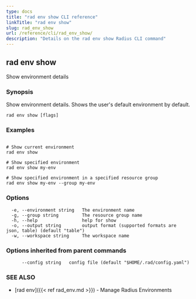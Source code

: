 ```yaml
---
type: docs
title: "rad env show CLI reference"
linkTitle: "rad env show"
slug: rad_env_show
url: /reference/cli/rad_env_show/
description: "Details on the rad env show Radius CLI command"
---
```

## rad env show

Show environment details

### Synopsis

Show environment details. Shows the user's default environment by default.

```
rad env show [flags]
```

### Examples

```

# Show current environment
rad env show

# Show specified environment
rad env show my-env

# Show specified environment in a specified resource group
rad env show my-env --group my-env

```

### Options

```
  -e, --environment string   The environment name
  -g, --group string         The resource group name
  -h, --help                 help for show
  -o, --output string        output format (supported formats are json, table) (default "table")
  -w, --workspace string     The workspace name
```

### Options inherited from parent commands

```
      --config string   config file (default "$HOME/.rad/config.yaml")
```

### SEE ALSO

* [rad env]({{< ref rad_env.md >}}) - Manage Radius Environments
